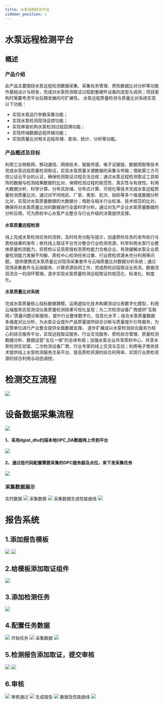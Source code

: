 ```yaml
---
title: 水泵远程检测平台
sidebar_position: 1
---
```


# 水泵远程检测平台

## 概述
### 产品介绍
此产品主要围绕水泵远程检测数据采集、采集任务管理、质检数据比对分析等功能作基础设计与研发，完成对水泵检测取证过程配套硬件设备的选型与调测；项目架构时需要考虑平台后期发展的可扩展性。
水泵远程质量检测与质量比对系统实现以下功能：
* 实现水泵运行参数采集功能；
* 实现水泵检测现场监控功能；
* 实现审查机构水泵检测过程回溯功能；
* 实现终端数据远程传输功能；
* 实现质量比对相关远程存储、查询、统计、分析等功能。

### 产品概述及目标
  利用工业物联网、移动通信、网络技术、智能传感、电子证据链、数据爬取等技术完成水泵远程质量检测取证，实现水泵质量关键数据的采集与传输；借助第三方可信公证云平台的认证，确保检测取证过程合法合规；通过水泵远程检测取证工具矩阵的数据与检测结果数据的比对，保障检测过程的规范性、真实性与有效性。利用大数据分析、科学计算、分布式存储、分布式计算、可视化等技术完成水泵远程质量检测质量比对，通过对不同地区、厂家、类型、批次、指标等多个维度数据分析比对，实现对水泵质量数据的大数据分；借助与相关行业标准、技术规范的比对，确保将对水泵质量比对的数据进行全面科学分析。通过对生产企业水泵质量数据的分析应用，可为质检中心水泵产业整合与行业升级的决策提供支撑。
#### 水泵质量远程检测
  线上完成水泵检测任务的流转，及时任务分配与提示，加速质检任务的发布执行与质检结果的发布；依托线上取证平台充分整合行业检测资源，科学利用水泵行业整体质量检测能力，将质检认证资质授权至质检能力合格企业，有效缓解水泵企业质量检测能力发展不均衡、质检中心检测任务过重、行业质检资源未充分利用等问题。
提供便携式水泵质量比对现场采集套件与云端质量比对数据分析系统；通过现场采集套件与云端服务、计算资源协同工作，完成质检远程取证业务流、数据流双流合一的闭环管理，逐步实现水泵质量检测远程取证的规范化、标准化、制度化。
#### 水泵质量比对系统
 完成水泵质量核心指标数据建模，运用虚拟化技术构建测试仪表数字化模型，利用云端服务实现测试仪表质量检测结果可视化呈现；为二次检测设备厂商提供“互联网+”质量问题诊断服务，提升行业整体数字化、信息化水平；结合水泵质量数据多维度对比分析，为水泵企业提升产品质量提供综合诊断与质量提升引导服务，为监管单位进行产业整合提供全面数据支撑。
逐步扩展成以水泵检测综合服务为核心的综合服务平台，实现远程取证服务、行业交流服务、质检综合管理、质量检测数据分析、数据运营“五位一体”的总体布局；加强水泵企业共享质检中心、共享水泵检测实验室、二次检测设备厂商、行业专家的线上交流与互动；利用电子商务技术提供线上水泵检测服务交易平台，提高质检资源的综合利用率，实现行业质检资源的综合利用与动态调控。

# 检测交互流程
![](http://dgiot-1253666439.cos.ap-shanghai-fsi.myqcloud.com/dgiot_web/doc_ylb/beng/1.jpg)

# 设备数据采集流程
![](http://dgiot-1253666439.cos.ap-shanghai-fsi.myqcloud.com/dgiot_web/doc_ylb/beng/2.jpg)

#### 1、采用dgiot_dtu扫描本地OPC_DA数据再上传到平台
![](http://dgiot-1253666439.cos.ap-shanghai-fsi.myqcloud.com/dgiot_web/doc_ylb/beng/3.png)

#### 2、通过低代码配置需要采集的OPC服务器及点位，来下发采集任务
![](http://dgiot-1253666439.cos.ap-shanghai-fsi.myqcloud.com/dgiot_web/doc_ylb/beng/4.png)

### 采集数据展示
实时数据
![](http://dgiot-1253666439.cos.ap-shanghai-fsi.myqcloud.com/dgiot_web/doc_ylb/beng/5.png)
采集数据
![](http://dgiot-1253666439.cos.ap-shanghai-fsi.myqcloud.com/dgiot_web/doc_ylb/beng/6.png)
采集数据生成性能曲线
![](http://dgiot-1253666439.cos.ap-shanghai-fsi.myqcloud.com/dgiot_web/doc_ylb/beng/7.png)

# 报告系统
## 1.添加报告模板
![](http://dgiot-1253666439.cos.ap-shanghai-fsi.myqcloud.com/dgiot_web/doc_ylb/beng/8.png)
![](http://dgiot-1253666439.cos.ap-shanghai-fsi.myqcloud.com/dgiot_web/doc_ylb/beng/9.png)

## 2.给模板添加取证组件
![](http://dgiot-1253666439.cos.ap-shanghai-fsi.myqcloud.com/dgiot_web/doc_ylb/beng/10.png)

## 3.添加检测任务
![](http://dgiot-1253666439.cos.ap-shanghai-fsi.myqcloud.com/dgiot_web/doc_ylb/beng/11.png)

## 4.配置任务数据
![](http://dgiot-1253666439.cos.ap-shanghai-fsi.myqcloud.com/dgiot_web/doc_ylb/beng/12.png)
开始任务
![](http://dgiot-1253666439.cos.ap-shanghai-fsi.myqcloud.com/dgiot_web/doc_ylb/beng/19.png)
采集数据
![](http://dgiot-1253666439.cos.ap-shanghai-fsi.myqcloud.com/dgiot_web/doc_ylb/beng/13.png)

## 5.检测报告添加取证，提交审核
![](http://dgiot-1253666439.cos.ap-shanghai-fsi.myqcloud.com/dgiot_web/doc_ylb/beng/14.png)
![](http://dgiot-1253666439.cos.ap-shanghai-fsi.myqcloud.com/dgiot_web/doc_ylb/beng/15.png)

## 6.审核
![](http://dgiot-1253666439.cos.ap-shanghai-fsi.myqcloud.com/dgiot_web/doc_ylb/beng/20.png)
审核通过
![](http://dgiot-1253666439.cos.ap-shanghai-fsi.myqcloud.com/dgiot_web/doc_ylb/beng/16.png)
生成报告
![](http://dgiot-1253666439.cos.ap-shanghai-fsi.myqcloud.com/dgiot_web/doc_ylb/beng/17.png)
数据及性能曲线
![](http://dgiot-1253666439.cos.ap-shanghai-fsi.myqcloud.com/dgiot_web/doc_ylb/beng/18.png)
